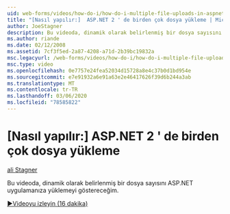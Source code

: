```yaml
---
uid: web-forms/videos/how-do-i/how-do-i-multiple-file-uploads-in-aspnet-2
title: "[Nasıl yapılır:]  ASP.NET 2 ' de birden çok dosya yükleme | Microsoft Docs"
author: JoeStagner
description: Bu videoda, dinamik olarak belirlenmiş bir dosya sayısını ASP.NET uygulamanıza yüklemeyi göstereceğim.
ms.author: riande
ms.date: 02/12/2008
ms.assetid: 7cf3f5ed-2a87-4208-a71d-2b39bc19832a
msc.legacyurl: /web-forms/videos/how-do-i/how-do-i-multiple-file-uploads-in-aspnet-2
msc.type: video
ms.openlocfilehash: 0e7757e24fea52034d15728a8e4c37b0d1bd954e
ms.sourcegitcommit: e7e91932a6e91a63e2e46417626f39d6b244a3ab
ms.translationtype: MT
ms.contentlocale: tr-TR
ms.lasthandoff: 03/06/2020
ms.locfileid: "78585822"
---
```

# <a name="how-do-i--multiple-file-uploads-in-aspnet2"></a>[Nasıl yapılır:]  ASP.NET 2 ' de birden çok dosya yükleme

[ali Stagner](https://github.com/JoeStagner)

Bu videoda, dinamik olarak belirlenmiş bir dosya sayısını ASP.NET uygulamanıza yüklemeyi göstereceğim.

[&#9654;Videoyu izleyin (16 dakika)](https://channel9.msdn.com/Blogs/ASP-NET-Site-Videos/how-do-i-multiple-file-uploads-in-aspnet-2)

